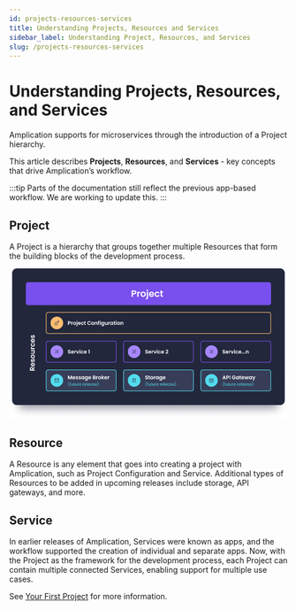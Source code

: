 ```yaml
---
id: projects-resources-services
title: Understanding Projects, Resources and Services
sidebar_label: Understanding Project, Resources, and Services
slug: /projects-resources-services
---
```

# Understanding Projects, Resources, and Services

Amplication supports for microservices through the introduction of a Project hierarchy.

This article describes **Projects**, **Resources**, and **Services** -  key concepts that drive Amplication’s workflow. 

:::tip 
Parts of the documentation still reflect the previous app-based workflow. We are working to update this.
::: 


## Project
A Project is a hierarchy that groups together multiple Resources that form the building blocks of the development process.


![](./assets/project-structure.png)

## Resource
A Resource is any element that goes into creating a project with Amplication, such as Project Configuration and Service.
Additional types of Resources to be added in upcoming releases include storage, API gateways, and more.



## Service

In earlier releases of Amplication, Services were known as apps, and the workflow supported the creation of individual and separate apps. Now, with the Project as the framework for the development process, each Project can contain multiple connected Services, enabling support for multiple use cases.



See [Your First Project](https://docs.amplication.com/first-app/) for more information. 
